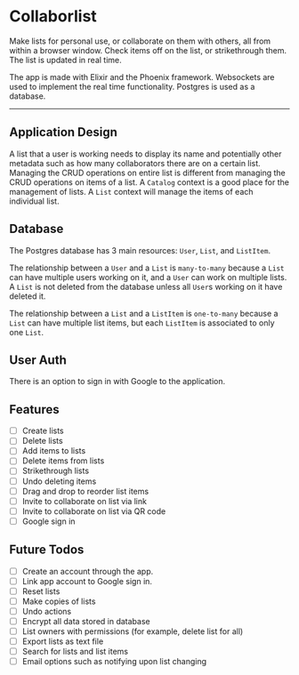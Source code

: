 # Collaborlist

Make lists for personal use, or collaborate on them with others, all from within a browser window.
Check items off on the list, or strikethrough them.
The list is updated in real time.

The app is made with Elixir and the Phoenix framework. Websockets are used to implement the real time functionality. 
Postgres is used as a database.

---

## Application Design

A list that a user is working needs to display its name and potentially other metadata such as how many collaborators there are on a certain list. 
Managing the CRUD operations on entire list is different from managing the CRUD operations on items of a list.
A `Catalog` context is a good place for the management of lists. 
A `List` context will manage the items of each individual list. 


## Database

The Postgres database has 3 main resources: `User`, `List`, and `ListItem`. 

The relationship between a `User` and a `List` is `many-to-many` because a `List` can have multiple users working on it, and a `User` can work on multiple lists.
A `List` is not deleted from the database unless all `User`s working on it have deleted it.

The relationship between a `List` and a `ListItem` is `one-to-many` because a `List` can have multiple list items, but each `ListItem` is associated to only one `List`.

## User Auth

There is an option to sign in with Google to the application.

## Features

- [ ] Create lists
- [ ] Delete lists
- [ ] Add items to lists
- [ ] Delete items from lists
- [ ] Strikethrough lists
- [ ] Undo deleting items
- [ ] Drag and drop to reorder list items
- [ ] Invite to collaborate on list via link
- [ ] Invite to collaborate on list via QR code
- [ ] Google sign in

## Future Todos

- [ ] Create an account through the app.
- [ ] Link app account to Google sign in.
- [ ] Reset lists
- [ ] Make copies of lists
- [ ] Undo actions
- [ ] Encrypt all data stored in database
- [ ] List owners with permissions (for example, delete list for all)
- [ ] Export lists as text file
- [ ] Search for lists and list items
- [ ] Email options such as notifying upon list changing
